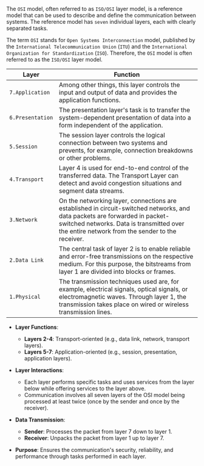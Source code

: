 
The `OSI` model, often referred to as `ISO/OSI` layer model, is a reference model that can be used to describe and define the communication between systems. The reference model has `seven` individual layers, each with clearly separated tasks.

The term `OSI` stands for `Open Systems Interconnection` model, published by the `International Telecommunication Union` (`ITU`) and the `International Organization for Standardization` (`ISO`). Therefore, the `OSI` model is often referred to as the `ISO/OSI` layer model.

|**Layer**|**Function**|
|---|---|
|`7.Application`|Among other things, this layer controls the input and output of data and provides the application functions.|
|`6.Presentation`|The presentation layer's task is to transfer the system-dependent presentation of data into a form independent of the application.|
|`5.Session`|The session layer controls the logical connection between two systems and prevents, for example, connection breakdowns or other problems.|
|`4.Transport`|Layer 4 is used for end-to-end control of the transferred data. The Transport Layer can detect and avoid congestion situations and segment data streams.|
|`3.Network`|On the networking layer, connections are established in circuit-switched networks, and data packets are forwarded in packet-switched networks. Data is transmitted over the entire network from the sender to the receiver.|
|`2.Data Link`|The central task of layer 2 is to enable reliable and error-free transmissions on the respective medium. For this purpose, the bitstreams from layer 1 are divided into blocks or frames.|
|`1.Physical`|The transmission techniques used are, for example, electrical signals, optical signals, or electromagnetic waves. Through layer 1, the transmission takes place on wired or wireless transmission lines.|


- **Layer Functions**:
  - **Layers 2-4**: Transport-oriented (e.g., data link, network, transport layers).
  - **Layers 5-7**: Application-oriented (e.g., session, presentation, application layers).

- **Layer Interactions**:
  - Each layer performs specific tasks and uses services from the layer below while offering services to the layer above.
  - Communication involves all seven layers of the OSI model being processed at least twice (once by the sender and once by the receiver).

- **Data Transmission**:
  - **Sender**: Processes the packet from layer 7 down to layer 1.
  - **Receiver**: Unpacks the packet from layer 1 up to layer 7.

- **Purpose**: Ensures the communication's security, reliability, and performance through tasks performed in each layer.
